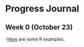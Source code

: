 # Progress Journal



## Week 0 (October 23)


-[Here](files/example_homework_0.html) are some R examples.


